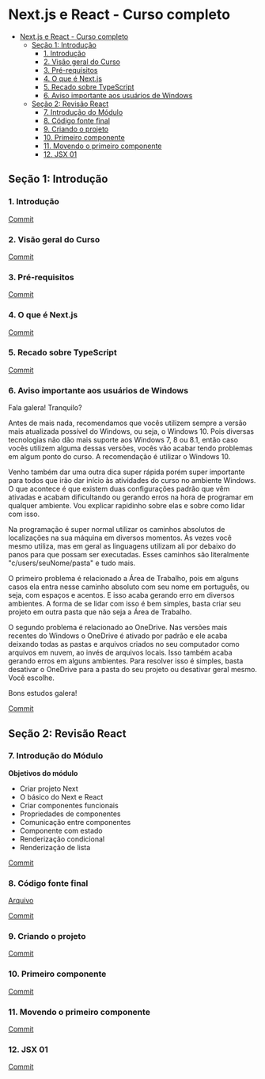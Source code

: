 # Next.js e React - Curso completo

- [Next.js e React - Curso completo](#nextjs-e-react---curso-completo)
  - [Seção 1: Introdução](#seção-1-introdução)
    - [1. Introdução](#1-introdução)
    - [2. Visão geral do Curso](#2-visão-geral-do-curso)
    - [3. Pré-requisitos](#3-pré-requisitos)
    - [4. O que é Next.js](#4-o-que-é-nextjs)
    - [5. Recado sobre TypeScript](#5-recado-sobre-typescript)
    - [6. Aviso importante aos usuários de Windows](#6-aviso-importante-aos-usuários-de-windows)
  - [Seção 2: Revisão React](#seção-2-revisão-react)
    - [7. Introdução do Módulo](#7-introdução-do-módulo)
    - [8. Código fonte final](#8-código-fonte-final)
    - [9. Criando o projeto](#9-criando-o-projeto)
    - [10. Primeiro componente](#10-primeiro-componente)
    - [11. Movendo o primeiro componente](#11-movendo-o-primeiro-componente)
    - [12. JSX 01](#12-jsx-01)

## Seção 1: Introdução

### 1. Introdução

[Commit](https://github.com/Alexandresl/curso-next-react/tree/cc22722aad4033bf5717320e2e74066c6cb10269)

### 2. Visão geral do Curso

[Commit](https://github.com/Alexandresl/curso-next-react/tree/1d07fc7093aa0d99c33eb1bc4dd2cd39fde583a2)

### 3. Pré-requisitos

[Commit](https://github.com/Alexandresl/curso-next-react/tree/be201ae77c1a317e3e98d3d3acf718bf3402a56e)

### 4. O que é Next.js

[Commit](https://github.com/Alexandresl/curso-next-react/tree/0e329a3914bb594bc333172ae81d8e513568d624)

### 5. Recado sobre TypeScript

[Commit](https://github.com/Alexandresl/curso-next-react/tree/b27a2a929c3be8ab24ee0e7756acdbfeb07e5a76)

### 6. Aviso importante aos usuários de Windows

Fala galera! Tranquilo?

Antes de mais nada, recomendamos que vocês utilizem sempre a versão mais atualizada possível do Windows, ou seja, o Windows 10. Pois diversas tecnologias não dão mais suporte aos Windows 7, 8 ou 8.1, então caso vocês utilizem alguma dessas versões, vocês vão acabar tendo problemas em algum ponto do curso. A recomendação é utilizar o Windows 10.

Venho também dar uma outra dica super rápida porém super importante para todos que irão dar início às atividades do curso no ambiente Windows. O que acontece é que existem duas configurações padrão que vêm ativadas e acabam dificultando ou gerando erros na hora de programar em qualquer ambiente. Vou explicar rapidinho sobre elas e sobre como lidar com isso.

Na programação é super normal utilizar os caminhos absolutos de localizações na sua máquina em diversos momentos. Às vezes você mesmo utiliza, mas em geral as linguagens utilizam ali por debaixo do panos para que possam ser executadas. Esses caminhos são literalmente "c/users/seuNome/pasta" e tudo mais.

O primeiro problema é relacionado a Área de Trabalho, pois em alguns casos ela entra nesse caminho absoluto com seu nome em português, ou seja, com espaços e acentos. E isso acaba gerando erro em diversos ambientes. A forma de se lidar com isso é bem simples, basta criar seu projeto em outra pasta que não seja a Área de Trabalho.

O segundo problema é relacionado ao OneDrive. Nas versões mais recentes do Windows o OneDrive é ativado por padrão e ele acaba deixando todas as pastas e arquivos criados no seu computador como arquivos em nuvem, ao invés de arquivos locais. Isso também acaba gerando erros em alguns ambientes. Para resolver isso é simples, basta desativar o OneDrive para a pasta do seu projeto ou desativar geral mesmo. Você escolhe.

Bons estudos galera!

[Commit](https://github.com/Alexandresl/curso-next-react/tree/3f3135d4dc02b81aa1f6ad3b4394a08976dd588a)

## Seção 2: Revisão React

### 7. Introdução do Módulo

**Objetivos do módulo**

- Criar projeto Next
- O básico do Next e React
- Criar componentes funcionais
- Propriedades de componentes
- Comunicação entre componentes
- Componente com estado
- Renderização condicional
- Renderização de lista

[Commit](https://github.com/Alexandresl/curso-next-react/tree/840d3a174785d031890d93cb7a8b64f99776aed9)

### 8. Código fonte final

[Arquivo](/Assets/exercicios.zip)

[Commit](https://github.com/Alexandresl/curso-next-react/tree/bf3d0e2cdf97a4582931091b1e439fa9629fece4)

### 9. Criando o projeto

[Commit](https://github.com/Alexandresl/curso-next-react/tree/183772b409bb70e082500abaa9d0d91d3f5d6fd6)

### 10. Primeiro componente

[Commit](https://github.com/Alexandresl/curso-next-react/tree/b3c70ef5142f30b9127a34cb99d10320f8816019)

### 11. Movendo o primeiro componente

[Commit](https://github.com/Alexandresl/curso-next-react/tree/71ce180c91d8bd327ec771ccc66966538019d21c)

### 12. JSX 01

[Commit]()